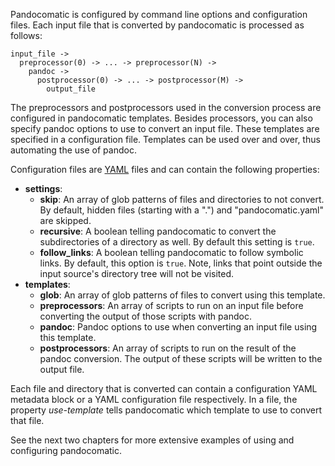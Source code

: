 Pandocomatic is configured by command line options and configuration files.
Each input file that is converted by pandocomatic is processed as follows:

    input_file -> 
      preprocessor(0) -> ... -> preprocessor(N) ->
        pandoc -> 
          postprocessor(0) -> ... -> postprocessor(M) -> 
            output_file

The preprocessors and postprocessors used in the conversion process are
configured in pandocomatic templates. Besides processors, you can also specify
pandoc options to use to convert an input file. These templates are specified
in a configuration file. Templates can be used over and over, thus automating
the use of pandoc.

Configuration files are [YAML](http://www.yaml.org/) files and can contain the
following properties:

-   **settings**:
    -   **skip**: An array of glob patterns of files and directories to not
        convert. By default, hidden files (starting with a ".") and
        "pandocomatic.yaml" are skipped.
    -   **recursive**: A boolean telling pandocomatic to convert the
        subdirectories of a directory as well. By default this setting is
        `true`.
    -   **follow_links**: A boolean telling pandocomatic to follow symbolic
        links. By default, this option is `true`. Note, links that point outside the input
        source's directory tree will not be visited.
-   **templates**:
    -   **glob**: An array of glob patterns of files to convert using this
        template.
    -   **preprocessors**: An array of scripts to run on an input file before
        converting the output of those scripts with pandoc.
    -   **pandoc**: Pandoc options to use when converting an input file using
        this template.
    -   **postprocessors**: An array of scripts to run on the result of the
        pandoc conversion. The output of these scripts will be written to the
        output file.

Each file and directory that is converted can contain a configuration YAML
metadata block or a YAML configuration file respectively. In a file, the
property *use-template* tells pandocomatic which template to use to convert
that file.

See the next two chapters for more extensive examples of using and configuring
pandocomatic.
